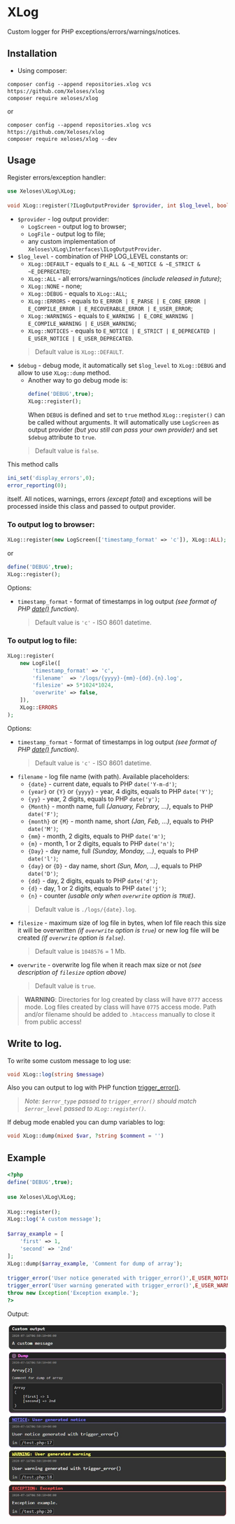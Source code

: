 # XLog
Custom logger for PHP exceptions/errors/warnings/notices.

## Installation
* Using composer:
```
composer config --append repositories.xlog vcs https://github.com/Xeloses/xlog
composer require xeloses/xlog
```
or
```
composer config --append repositories.xlog vcs https://github.com/Xeloses/xlog
composer require xeloses/xlog --dev
```

## Usage
Register errors/exception handler:
```php
use Xeloses\XLog\XLog;

void XLog::register(?ILogOutputProvider $provider, int $log_level, bool $debug)
```
* `$provider` - log output provider:
    * `LogScreen` - output log to browser;
    * `LogFile` - output log to file;
    * any custom implementation of `Xeloses\XLog\Interfaces\ILogOutputProvider`.
* `$log_level` - combination of PHP LOG_LEVEL constants or:
    * `XLog::DEFAULT` - equals to `E_ALL & ~E_NOTICE & ~E_STRICT & ~E_DEPRECATED`;
    * `XLog::ALL` - all errors/warnings/notices *(include released in future)*;
    * `XLog::NONE` - none;
    * `XLog::DEBUG` - equals to `XLog::ALL`;
    * `XLog::ERRORS` - equals to `E_ERROR | E_PARSE | E_CORE_ERROR | E_COMPILE_ERROR | E_RECOVERABLE_ERROR | E_USER_ERROR`;
    * `XLog::WARNINGS` - equals to `E_WARNING | E_CORE_WARNING | E_COMPILE_WARNING | E_USER_WARNING`;
    * `XLog::NOTICES` - equals to `E_NOTICE | E_STRICT | E_DEPRECATED | E_USER_NOTICE | E_USER_DEPRECATED`.
    > Default value is `XLog::DEFAULT`.
* `$debug` - debug mode, it automatically set `$log_level` to `XLog::DEBUG` and allow to use `XLog::dump` method.
    * Another way to go debug mode is: 
        ```php
        define('DEBUG',true);
        XLog::register();
        ```
        When `DEBUG` is defined and set to `true` method `XLog::register()` can be called without arguments. It will automatically use `LogScreen` as output provider *(but you still can pass your own provider)* and set `$debug` attribute to `true`.
    > Default value is `false`.

This method calls
```php
ini_set('display_errors',0);
error_reporting(0);
```
itself. All notices, warnings, errors *(except fatal)* and exceptions will be processed inside this class and passed to output provider.

### To output log to browser:
```php
XLog::register(new LogScreen(['timestamp_format' => 'c']), XLog::ALL);
```
or
```php
define('DEBUG',true);
XLog::register();
```

Options:
* `timestamp_format` - format of timestamps in log output *(see format of PHP [date()](https://www.php.net/manual/ru/function.date.php#refsect1-function.date-parameters) function)*.
    > Default value is `'c'` - ISO 8601 datetime.

### To output log to file:
```php
XLog::register(
    new LogFile([
        'timestamp_format' => 'c',
        'filename'  => '/logs/{yyyy}-{mm}-{dd}.{n}.log',
        'filesize' => 5*1024*1024,
        'overwrite' => false,
    ]),
    XLog::ERRORS
);
```
Options:
* `timestamp_format` - format of timestamps in log output *(see format of PHP [date()](https://www.php.net/manual/ru/function.date.php#refsect1-function.date-parameters) function)*. 
    > Default value is `'c'` - ISO 8601 datetime.
* `filename` - log file name (with path). Available placeholders:
    * `{date}` - current date, equals to PHP `date('Y-m-d')`;
    * `{year}` or `{Y}` or `{yyyy}` - year, 4 digits, equals to PHP `date('Y')`;
    * `{yy}` - year, 2 digits, equals to PHP `date('y')`;
    * `{Month}` - month name, full  *(January, Febrary, ...)*, equals to PHP `date('F')`;
    * `{month}` or `{M}` - month name, short *(Jan, Feb, ...)*, equals to PHP `date('M')`;
    * `{mm}` - month, 2 digits, equals to PHP `date('m')`;
    * `{m}` - month, 1 or 2 digits, equals to PHP `date('n')`;
    * `{Day}` - day name, full *(Sunday, Monday, ...)*, equals to PHP `date('l')`;
    * `{day}` or `{D}` - day name, short *(Sun, Mon, ...)*, equals to PHP `date('D')`;
    * `{dd}` - day, 2 digits, equals to PHP `date('d')`;
    * `{d}` - day, 1 or 2 digits, equals to PHP `date('j')`;
    * `{n}` - counter *(usable only when `overwrite` option is `TRUE`)*.
    > Default value is `./logs/{date}.log`.
* `filesize` - maximum size of log file in bytes, when lof file reach this size it will be overwritten *(if `overwrite` option is `true`)* or new log file will be created *(if `overwrite` option is `false`)*.
    > Default value is `1048576` = 1 Mb.
* `overwrite` - overwrite log file when it reach max size or not *(see description of `filesize` option above)*
    > Default value is `true`.
    
> **WARNING**: Directories for log created by class will have `0777` access mode. Log files created by class will have `0775` access mode. Path and/or filename should be added to `.htaccess` manually to close it from public access!

## Write to log.
To write some custom message to log use:
```php
void XLog::log(string $message)
```
Also you can output to log with PHP function [trigger_error()](https://www.php.net/manual/ru/function.trigger-error.php).
> *Note: `$error_type` passed to `trigger_error()` should match `$error_level` passed to `XLog::register()`.*

If debug mode enabled you can dump variables to log:
```php
void XLog::dump(mixed $var, ?string $comment = '')
```

## Example
```php
<?php
define('DEBUG',true);

use Xeloses\XLog\XLog;

XLog::register();
XLog::log('A custom message');

$array_example = [
	'first' => 1,
	'second' => '2nd'
];
XLog::dump($array_example, 'Comment for dump of array');

trigger_error('User notice generated with trigger_error()',E_USER_NOTICE);
trigger_error('User warning generated with trigger_error()',E_USER_WARNING);
throw new Exception('Exception example.');
?>
```
Output:

![Preview](https://github.com/Xeloses/xlog/raw/master/preview_logscreen.jpg)
